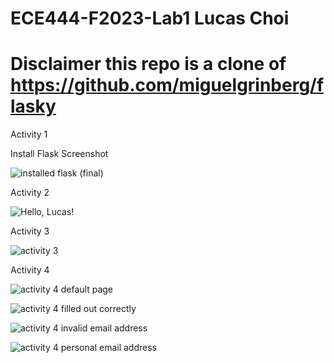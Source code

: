 # ECE444-F2023-Lab1 Lucas Choi

# Disclaimer this repo is a clone of https://github.com/miguelgrinberg/flasky

Activity 1 

Install Flask Screenshot

![installed flask (final)](https://github.com/lchoi31/ECE444-F2023-Lab1/assets/77515168/6515dfa8-89f8-4fa7-b8d6-e43c082cabc3)

Activity 2

![Hello, Lucas!](https://github.com/lchoi31/ECE444-F2023-Lab1/assets/77515168/b06e3854-25d0-44c2-8c67-25bd7ce21f5a)

Activity 3

![activity 3](https://github.com/lchoi31/ECE444-F2023-Lab1/assets/77515168/aed2ae09-e24c-43df-8803-ba0c73c0242d)

Activity 4

![activity 4 default page](https://github.com/lchoi31/ECE444-F2023-Lab1/assets/77515168/ffb20ab6-4e36-448c-8fa8-e48e5dc4212f)

![activity 4 filled out correctly](https://github.com/lchoi31/ECE444-F2023-Lab1/assets/77515168/b22b2947-d1bc-4514-9b55-6d478130a2b3)

![activity 4 invalid email address](https://github.com/lchoi31/ECE444-F2023-Lab1/assets/77515168/5efe456e-4177-4ce6-a867-45494caca40d)

![activity 4 personal email address](https://github.com/lchoi31/ECE444-F2023-Lab1/assets/77515168/29370250-21a2-45a6-a0d4-abf08ed4fc13)
